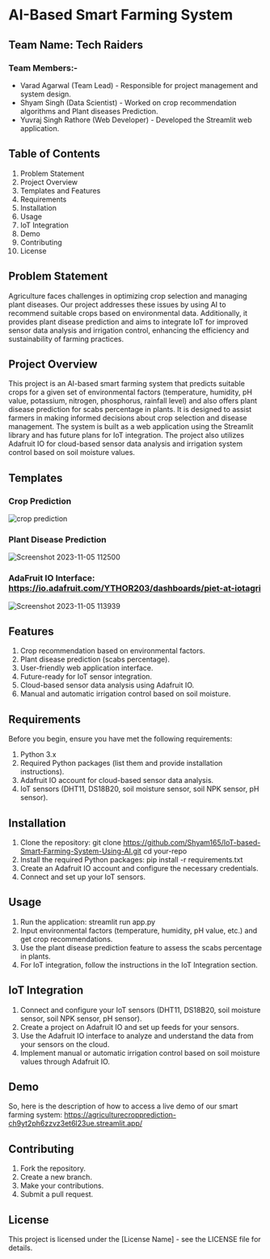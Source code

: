 # AI-Based Smart Farming System
## Team Name: Tech Raiders
### Team Members:-

- Varad Agarwal (Team Lead) - Responsible for project management and system design.
- Shyam Singh (Data Scientist) - Worked on crop recommendation algorithms and Plant diseases Prediction.
- Yuvraj Singh Rathore (Web Developer) - Developed the Streamlit web application.

## Table of Contents
1.  Problem Statement
2.	Project Overview
3.	Templates and Features
4.	Requirements
5.	Installation
6.	Usage
7.	IoT Integration
8.	Demo
9.	Contributing
10.	License
## Problem Statement
Agriculture faces challenges in optimizing crop selection and managing plant diseases. Our project addresses these issues by using AI to recommend suitable crops based on environmental data. Additionally, it provides plant disease prediction and aims to integrate IoT for improved sensor data analysis and irrigation control, enhancing the efficiency and sustainability of farming practices.
## Project Overview
This project is an AI-based smart farming system that predicts suitable crops for a given set of environmental factors (temperature, humidity, pH value, potassium, nitrogen, phosphorus, rainfall level) and also offers plant disease prediction for scabs percentage in plants. It is designed to assist farmers in making informed decisions about crop selection and disease management.
The system is built as a web application using the Streamlit library and has future plans for IoT integration. The project also utilizes Adafruit IO for cloud-based sensor data analysis and irrigation system control based on soil moisture values.
## Templates
### Crop Prediction
![crop prediction](https://github.com/Shyam165/IoT-based-Smart-Farming-System-Using-AI/assets/111563134/83572065-950c-456e-a38d-394b3dc9986d)
### Plant Disease Prediction
![Screenshot 2023-11-05 112500](https://github.com/Shyam165/IoT-based-Smart-Farming-System-Using-AI/assets/111563134/c51174ed-1899-4c68-80be-8db0a9231a92)
### AdaFruit IO Interface: https://io.adafruit.com/YTHOR203/dashboards/piet-at-iotagri
![Screenshot 2023-11-05 113939](https://github.com/Shyam165/IoT-based-Smart-Farming-System-Using-AI/assets/111563134/b667e938-5206-4efe-9f0a-5115b430ec08)

## Features
1.	Crop recommendation based on environmental factors.
2.	Plant disease prediction (scabs percentage).
3.	User-friendly web application interface.
4.	Future-ready for IoT sensor integration.
5.	Cloud-based sensor data analysis using Adafruit IO.
6.	Manual and automatic irrigation control based on soil moisture.
## Requirements
Before you begin, ensure you have met the following requirements:
1.	Python 3.x
2.	Required Python packages (list them and provide installation instructions).
3.	Adafruit IO account for cloud-based sensor data analysis.
4.	IoT sensors (DHT11, DS18B20, soil moisture sensor, soil NPK sensor, pH sensor).
## Installation
1.	Clone the repository:
    git clone https://github.com/Shyam165/IoT-based-Smart-Farming-System-Using-AI.git cd your-repo 
2.	Install the required Python packages:
    pip install -r requirements.txt 
3.	Create an Adafruit IO account and configure the necessary credentials.
4.	Connect and set up your IoT sensors.
## Usage
1.	Run the application:
    streamlit run app.py 
2.	Input environmental factors (temperature, humidity, pH value, etc.) and get crop recommendations.
3.	Use the plant disease prediction feature to assess the scabs percentage in plants.
4.	For IoT integration, follow the instructions in the IoT Integration section.
## IoT Integration
1.	Connect and configure your IoT sensors (DHT11, DS18B20, soil moisture sensor, soil NPK sensor, pH sensor).
2.	Create a project on Adafruit IO and set up feeds for your sensors.
3.	Use the Adafruit IO interface to analyze and understand the data from your sensors on the cloud.
4.	Implement manual or automatic irrigation control based on soil moisture values through Adafruit IO.
## Demo
So, here is the description of how to access a live demo of our smart farming system: https://agriculturecropprediction-ch9yt2ph6zzvz3et6l23ue.streamlit.app/
## Contributing
1.	Fork the repository.
2.	Create a new branch.
3.	Make your contributions.
4.	Submit a pull request.
## License
This project is licensed under the [License Name] - see the LICENSE file for details.

